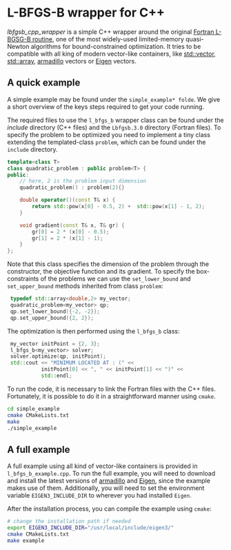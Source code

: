 # L-BFGS-B wrapper for C++
*lbfgsb_cpp_wrapper* is a simple C++ wrapper around the original [Fortran
L-BGSG-B routine](http://users.iems.northwestern.edu/~nocedal/lbfgsb.html), one
of the most widely-used limited-memory quasi-Newton algorithms for
bound-constrained optimization. It tries to be compatible with all king of modern vector-like containers, like [std::vector](http://en.cppreference.com/w/cpp/container/vector), [std::array](http://en.cppreference.com/w/cpp/container/array), [armadillo](http://arma.sourceforge.net/docs.html) vectors or 
[Eigen](http://eigen.tuxfamily.org/index.php?title=Main_Page) vectors.

## A quick example
A simple example may be found under the `simple_example* folde`. We give a short overview of the keys steps required to get your code running.

The required files to use the `l_bfgs_b` wrapper class can be found under the *include* directory (C++ files) and the `Lbfgsb.3.0` directory (Fortran files). To specify the problem to be optimized you need to implement a tiny class extending the templated-class `problem`, which can be found under the `include` directory.

```c++
template<class T>
class quadratic_problem : public problem<T> {
public:
    // here, 2 is the problem input dimension
    quadratic_problem() : problem(2){}

    double operator()(const T& x) {
        return std::pow(x[0] - 0.5, 2) +  std::pow(x[1] - 1, 2);
    }

    void gradient(const T& x, T& gr) {
        gr[0] = 2 * (x[0] - 0.5);
        gr[1] = 2 * (x[1] - 1);
    }
};
```

Note that this class specifies the dimension of the problem through the constructor, 
the objective function and its gradient. To specify the box-constraints of the problems we can use the `set_lower_bound` and `set_upper_bound` methods inherited from class `problem`:

```c++
 typedef std::array<double,2> my_vector;
 quadratic_problem<my_vector> qp;
 qp.set_lower_bound({-2, -2});
 qp.set_upper_bound({2, 2});
```

The optimization is then performed using the `l_bfgs_b` class:

```c++
 my_vector initPoint = {2, 3};
 l_bfgs_b<my_vector> solver;
 solver.optimize(qp, initPoint);
 std::cout << "MINIMUM LOCATED AT : (" << 
           initPoint[0] << ", " << initPoint[1] << ")" << 
           std::endl;

```

To run the code, it is necessary to link the Fortran files with the C++ files. Fortunately, it is possible to do it in a straightforward manner using `cmake`.

```bash
cd simple_example
cmake CMakeLists.txt 
make 
./simple_example
```



## A full example

A full example using all kind of vector-like containers is provided in `l_bfgs_b_example.cpp`. To run the full example, you will need to download and install the latest versions of [armadillo](http://arma.sourceforge.net/docs.html) and [Eigen](http://eigen.tuxfamily.org/index.php?title=Main_Page), since the example makes use of them. Additionally, you will need to set the environment variable `EIGEN3_INCLUDE_DIR` to wherever you had installed `Eigen`. 

After the installation process, you can compile the example using `cmake`:

```bash
# change the installation path if needed
export EIGEN3_INCLUDE_DIR="/usr/local/include/eigen3/"
cmake CMakeLists.txt 
make example
```
